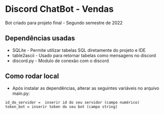 # Discord ChatBot - Vendas
Bot criado para projeto final - Segundo semestre de 2022

## Dependências usadas
* SQLite - Permite utilizar tabelas SQL diretamente do projeto e IDE
* table2ascii - Usado para retornar tabelas como mensagens no discord
* discord.py - Modulo de conexão com o discord

## Como rodar local
* Após instalar as dependências, alterar as seguintes variáveis no arquivo main.py:

```
id_do_servidor =  inserir id do seu servidor (campo numérico)
token_bot = inserir token do seu bot (campo string)

```
